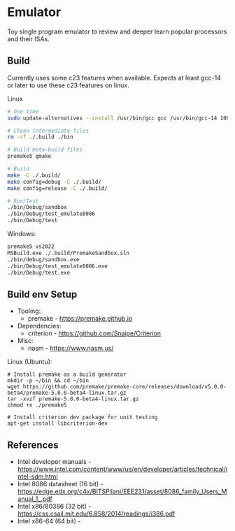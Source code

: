 # Emulator
Toy single program emulator to review and deeper learn popular processors and their ISAs. 

## Build
Currently uses some c23 features when available. Expects at least gcc-14 or later to use
these c23 features on linux.

Linux
```sh
# One time
sudo update-alternatives --install /usr/bin/gcc gcc /usr/bin/gcc-14 100

# Clean intermediate files
rm -rf ./.build ./bin

# Build meta-build files
premake5 gmake

# Build
make -C ./.build/
make config=debug -C ./.build/
make config=release -C ./.build/

# Run/Test
./bin/Debug/sandbox
./bin/Debug/test_emulate8086
./bin/Debug/test
```

Windows:
```sh
premake5 vs2022
MSBuild.exe ./.build/PremakeSandbox.sln
./bin/debug/sandbox.exe
./bin/Debug/test_emulate8086.exe
./bin/Debug/test.exe
```

## Build env Setup
* Tooling:
  * premake - https://premake.github.io
* Dependencies:
  * criterion - https://github.com/Snaipe/Criterion
* Misc:
  * nasm - https://www.nasm.us/

Linux (Ubuntu):
```
# Install premake as a build generator
mkdir -p ~/bin && cd ~/bin
wget https://github.com/premake/premake-core/releases/download/v5.0.0-beta4/premake-5.0.0-beta4-linux.tar.gz
tar -xvzf premake-5.0.0-beta4-linux.tar.gz
chmod +x ./premake5

# Install criterion dev package for unit testing
apt-get install libcriterion-dev
```

## References
* Intel developer manuals - https://www.intel.com/content/www/us/en/developer/articles/technical/intel-sdm.html
* Intel 8086 datasheet (16 bit) - https://edge.edx.org/c4x/BITSPilani/EEE231/asset/8086_family_Users_Manual_1_.pdf
* Intel x86/80386 (32 bit) - https://css.csail.mit.edu/6.858/2014/readings/i386.pdf
* Intel x86-64 (64 bit) -